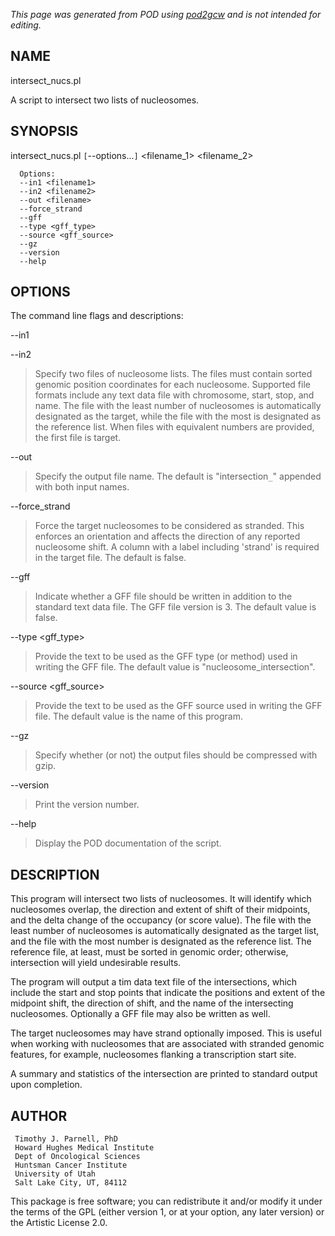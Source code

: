 _This page was generated from POD using [pod2gcw](http://code.google.com/p/pod2gcw) and is not intended for editing._

## NAME ##
intersect\_nucs.pl

A script to intersect two lists of nucleosomes.

## SYNOPSIS ##
intersect\_nucs.pl `[`--options...`]` <filename\_1> <filename\_2>

```
  Options:
  --in1 <filename1>
  --in2 <filename2>
  --out <filename>
  --force_strand
  --gff
  --type <gff_type>
  --source <gff_source>
  --gz
  --version
  --help
```
## OPTIONS ##
The command line flags and descriptions:

--in1 <filename>


--in2 <filename>


> Specify two files of nucleosome lists. The files must contain sorted genomic position coordinates for each nucleosome. Supported file formats include any text data file with chromosome, start, stop, and name. The file with the least number of nucleosomes is automatically designated as the target, while the file with the most is designated as the reference list. When files with equivalent numbers are provided, the first file  is target.

> 
--out <filename>


> Specify the output file name. The default is "intersection`_`" appended  with both input names.

> 
--force\_strand


> Force the target nucleosomes to be considered as stranded. This enforces  an orientation and affects the direction of any reported nucleosome shift.  A column with a label including 'strand' is required in the target file.  The default is false.

> 
--gff


> Indicate whether a GFF file should be written in addition to the standard  text data file. The GFF file version is 3. The default value is false.

> 
--type <gff\_type>


> Provide the text to be used as the GFF type (or method) used in  writing the GFF file. The default value is "nucleosome\_intersection".

> 
--source <gff\_source>


> Provide the text to be used as the GFF source used in writing the  GFF file. The default value is the name of this program.

> 
--gz


> Specify whether (or not) the output files should be compressed  with gzip.

> 
--version


> Print the version number.

> 
--help


> Display the POD documentation of the script.

> 
## DESCRIPTION ##
This program will intersect two lists of nucleosomes. It will identify which  nucleosomes overlap, the direction and extent of shift of their midpoints,  and the delta change of the occupancy (or score value). The file with the  least number of nucleosomes is automatically designated as the target list,  and the file with the most number is designated as the reference list. The  reference file, at least, must be sorted in genomic order; otherwise,  intersection will yield undesirable results.

The program will output a tim data text file of the intersections, which include the start and stop points that indicate the positions and extent of the midpoint shift, the direction of shift, and the name of the intersecting nucleosomes. Optionally a GFF file may also be written as well.

The target nucleosomes may have strand optionally imposed. This is useful  when working with nucleosomes that are associated with stranded genomic  features, for example, nucleosomes flanking a transcription start site.

A summary and statistics of the intersection are printed to standard output  upon completion.

## AUTHOR ##
```
 Timothy J. Parnell, PhD
 Howard Hughes Medical Institute
 Dept of Oncological Sciences
 Huntsman Cancer Institute
 University of Utah
 Salt Lake City, UT, 84112
```
This package is free software; you can redistribute it and/or modify it under the terms of the GPL (either version 1, or at your option, any later version) or the Artistic License 2.0.
